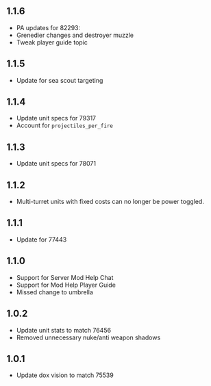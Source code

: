 ## 1.1.6

- PA updates for 82293:
- Grenedier changes and destroyer muzzle
- Tweak player guide topic

## 1.1.5

- Update for sea scout targeting

## 1.1.4

- Update unit specs for 79317
- Account for `projectiles_per_fire`

## 1.1.3

- Update unit specs for 78071

## 1.1.2

- Multi-turret units with fixed costs can no longer be power toggled.

## 1.1.1

- Update for 77443

## 1.1.0

- Support for Server Mod Help Chat
- Support for Mod Help Player Guide
- Missed change to umbrella

## 1.0.2

- Update unit stats to match 76456
- Removed unnecessary nuke/anti weapon shadows

## 1.0.1

- Update dox vision to match 75539
